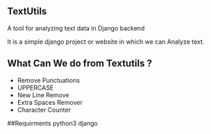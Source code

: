 ## TextUtils
A tool for analyzing text data in Django backend

It is a simple django project or website in which we can Analyze text.

## What Can We do from Textutils ?
* Remove Punctuations
* UPPERCASE
* New Line Remove
* Extra Spaces Remover
* Character Counter

##Requirments
python3
django
